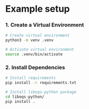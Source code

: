 # Example setup

### 1. Create a Virtual Environment

```bash
# Create virtual environment
python3 -m venv .venv

# Activate virtual environment
source .venv/bin/activate
```

### 2. Install Dependencies

```bash
# Install requirements
pip install -r requirements.txt

# Install liboqs-python package
cd liboqs-python/
pip install .
```